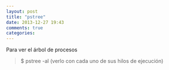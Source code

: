 ```yaml
---
layout: post
title: "pstree"
date: 2013-12-27 19:43
comments: true
categories: 
---
```

Para ver el árbol de procesos

>$ pstree -al   (verlo con cada uno de sus hilos de ejecución)

